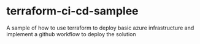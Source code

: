 # terraform-ci-cd-samplee
A sample of how to use terraform to deploy basic azure infrastructure and implement a github workflow to deploy the solution
